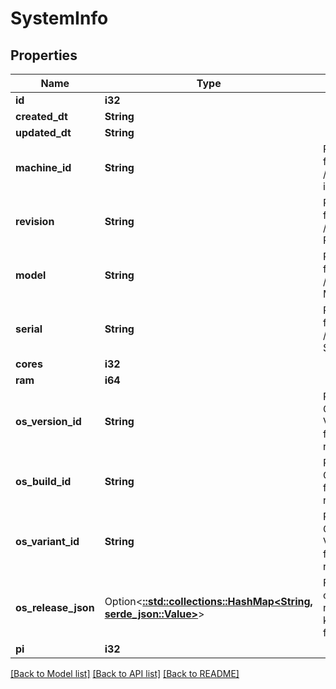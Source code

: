 # SystemInfo

## Properties

Name | Type | Description | Notes
------------ | ------------- | ------------- | -------------
**id** | **i32** |  | [readonly]
**created_dt** | **String** |  | [readonly]
**updated_dt** | **String** |  | [readonly]
**machine_id** | **String** | Populated from /etc/machine-id | 
**revision** | **String** | Populated from /proc/cpuinfo REVISION | 
**model** | **String** | Populated from /proc/cpuinfo MODEL | 
**serial** | **String** | Populated from /proc/cpuinfo SERIAL | 
**cores** | **i32** |  | 
**ram** | **i64** |  | 
**os_version_id** | **String** | PrintNanny OS VERSION_ID from /etc/os-release | 
**os_build_id** | **String** | PrintNanny OS BUILD_ID from /etc/os-release | 
**os_variant_id** | **String** | PrintNanny OS VARIANT_ID from /etc/os-release | 
**os_release_json** | Option<[**::std::collections::HashMap<String, serde_json::Value>**](serde_json::Value.md)> | Full contents of /etc/os-release in key:value format | [optional]
**pi** | **i32** |  | 

[[Back to Model list]](../README.md#documentation-for-models) [[Back to API list]](../README.md#documentation-for-api-endpoints) [[Back to README]](../README.md)


